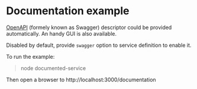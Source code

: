 # Documentation example

[OpenAPI](https://swagger.io/specification/) (formely known as Swagger) descriptor could be provided automatically.
An handy GUI is also available.

Disabled by default, provide `swagger` option to service definition to enable it.

To run the example:
> node documented-service

Then open a browser to http://localhost:3000/documentation

